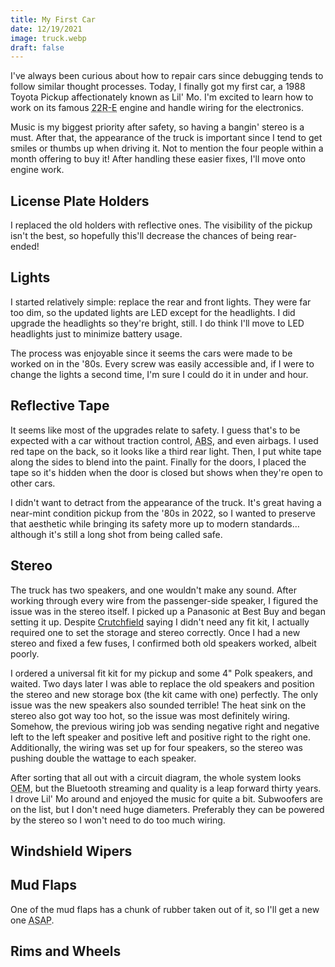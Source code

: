 ```yaml
---
title: My First Car
date: 12/19/2021
image: truck.webp
draft: false
---
```


I've always been curious about how to repair cars since debugging tends to follow similar thought processes. Today, I finally got my first car, a 1988 Toyota Pickup affectionately known as Lil' Mo. I'm excited to learn how to work on its famous <abbr title="Toyota 22 R Family - Electronic Fuel Injection">22R-E</abbr> engine and handle wiring for the electronics.

Music is my biggest priority after safety, so having a bangin' stereo is a must. After that, the appearance of the truck is important since I tend to get smiles or thumbs up when driving it. Not to mention the four people within a month offering to buy it! After handling these easier fixes, I'll move onto engine work.

## License Plate Holders

I replaced the old holders with reflective ones. The visibility of the pickup isn't the best, so hopefully this'll decrease the chances of being rear-ended!

## Lights

I started relatively simple: replace the rear and front lights. They were far too dim, so the updated lights are LED except for the headlights. I did upgrade the headlights so they're bright, still. I do think I'll move to LED headlights just to minimize battery usage.

The process was enjoyable since it seems the cars were made to be worked on in the '80s. Every screw was easily accessible and, if I were to change the lights a second time, I'm sure I could do it in under and hour.

## Reflective Tape

It seems like most of the upgrades relate to safety. I guess that's to be expected with a car without traction control, <abbr title="Anti-Lock Braking System">ABS</abbr>, and even airbags. I used red tape on the back, so it looks like a third rear light. Then, I put white tape along the sides to blend into the paint. Finally for the doors, I placed the tape so it's hidden when the door is closed but shows when they're open to other cars.

I didn't want to detract from the appearance of the truck. It's great having a near-mint condition pickup from the '80s in 2022, so I wanted to preserve that aesthetic while bringing its safety more up to modern standards… although it's still a long shot from being called safe.

## Stereo

The truck has two speakers, and one wouldn't make any sound. After working through every wire from the passenger-side speaker, I figured the issue was in the stereo itself. I picked up a Panasonic at Best Buy and began setting it up. Despite [Crutchfield](https://www.crutchfield.com/car/outfitmycar/mycar.aspx) saying I didn't need any fit kit, I actually required one to set the storage and stereo correctly. Once I had a new stereo and fixed a few fuses, I confirmed both old speakers worked, albeit poorly.

I ordered a universal fit kit for my pickup and some 4" Polk speakers, and waited. Two days later I was able to replace the old speakers and position the stereo and new storage box (the kit came with one) perfectly. The only issue was the new speakers also sounded terrible! The heat sink on the stereo also got way too hot, so the issue was most definitely wiring. Somehow, the previous wiring job was sending negative right and negative left to the left speaker and positive left and positive right to the right one. Additionally, the wiring was set up for four speakers, so the stereo was pushing double the wattage to each speaker.

After sorting that all out with a circuit diagram, the whole system looks <abbr title="Original Equipment Manufacturer">OEM</abbr>, but the Bluetooth streaming and quality is a leap forward thirty years. I drove Lil' Mo around and enjoyed the music for quite a bit. Subwoofers are on the list, but I don't need huge diameters. Preferably they can be powered by the stereo so I won't need to do too much wiring.

## Windshield Wipers



## Mud Flaps

One of the mud flaps has a chunk of rubber taken out of it, so I'll get a new one <abbr title="As Soon As Possible">ASAP</abbr>.

## Rims and Wheels


